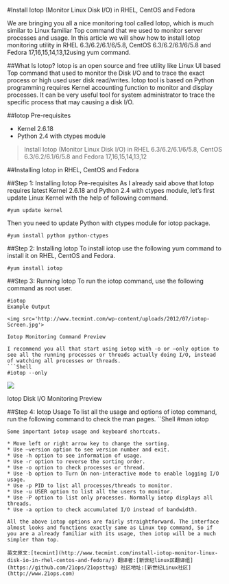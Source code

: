 #Install Iotop (Monitor Linux Disk I/O) in RHEL, CentOS and Fedora

We are bringing you all a nice monitoring tool called Iotop, which is much similar to Linux familiar Top command that we used to monitor server processes and usage. In this article we will show how to install Iotop monitoring utility in RHEL 6.3/6.2/6.1/6/5.8, CentOS 6.3/6.2/6.1/6/5.8 and Fedora 17,16,15,14,13,12using yum command.

##What Is Iotop?
Iotop is an open source and free utility like Linux UI based Top command that used to monitor the Disk I/O and to trace the exact process or high used user disk read/writes. Iotop tool is based on Python programming requires Kernel accounting function to monitor and display processes. It can be very useful tool for system administrator to trace the specific process that may causing a disk I/O.

##Iotop Pre-requisites
* Kernel 2.6.18
* Python 2.4 with ctypes module

> Install Iotop (Monitor Linux Disk I/O) in RHEL 6.3/6.2/6.1/6/5.8, CentOS 6.3/6.2/6.1/6/5.8 and Fedora 17,16,15,14,13,12

##Installing Iotop in RHEL, CentOS and Fedora

##Step 1: Installing Iotop Pre-requisites
As I already said above that Iotop requires latest Kernel 2.6.18 and Python 2.4 with ctypes module, let’s first update Linux Kernel with the help of following command.

```Shell
#yum update kernel
```

Then you need to update Python with ctypes module for iotop package.
```Shell
#yum install python python-ctypes
```

##Step 2: Installing Iotop
To install iotop use the following yum command to install it on RHEL, CentOS and Fedora.
```Shell
#yum install iotop
```
##Step 3: Running Iotop
To run the iotop command, use the following command as root user.
```Shell
#iotop
Example Output

<img src='http://www.tecmint.com/wp-content/uploads/2012/07/iotop-Screen.jpg'>

Iotop Monitoring Command Preview

I recommend you all that start using iotop with -o or –only option to see all the running processes or threads actually doing I/O, instead of watching all processes or threads.
```Shell
#iotop --only
```
<img src='http://www.tecmint.com/wp-content/uploads/2012/07/iotop-Screen-1.jpg'>

Iotop Disk I/O Monitoring Preview

##Step 4: Iotop Usage
To list all the usage and options of iotop command, run the following command to check the man pages.
``Shell
#man iotop
```
Some important iotop usage and keyboard shortcuts.

* Move left or right arrow key to change the sorting.
* Use –version option to see version number and exit.
* Use -h option to see information of usage.
* Use -r option to reverse the sorting order.
* Use -o option to check processes or thread.
* Use -b option to Turn On non-interactive mode to enable logging I/O usage.
* Use -p PID to list all processes/threads to monitor.
* Use -u USER option to list all the users to monitor.
* Use -P option to list only processes. Normally iotop displays all threads.
* Use -a option to check accumulated I/O instead of bandwidth.

All the above iotop options are fairly straightforward. The interface almost looks and functions exactly same as Linux top command, So if you are a already familiar with its usage, then iotop will be a much simpler than top.

英文原文:[tecmint](http://www.tecmint.com/install-iotop-monitor-linux-disk-io-in-rhel-centos-and-fedora/) 翻译者:[新世纪linux区翻译组](https://github.com/21ops/21opsttug) 社区地址:[新世纪Linux社区](http://www.21ops.com)
